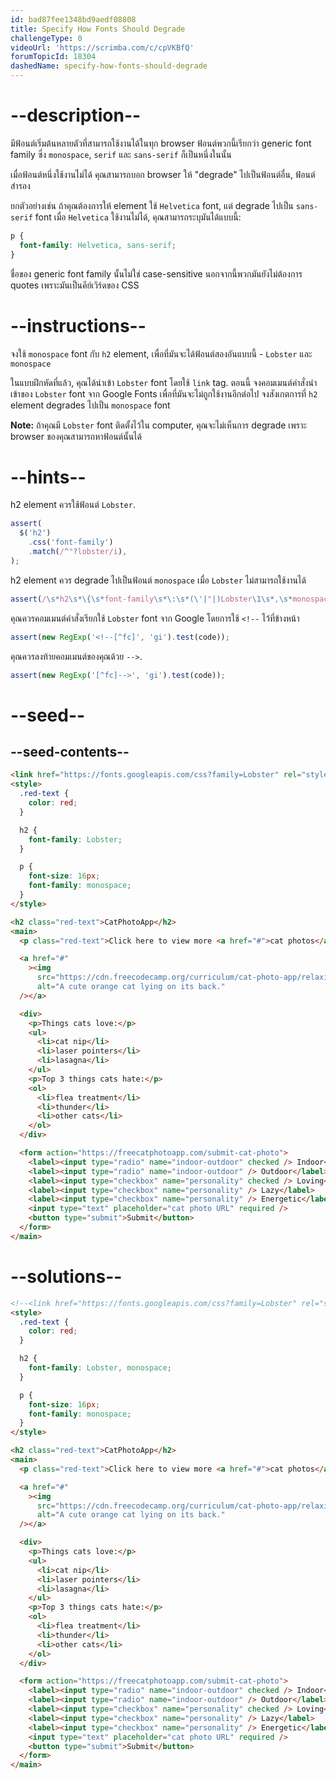 ```yaml
---
id: bad87fee1348bd9aedf08808
title: Specify How Fonts Should Degrade
challengeType: 0
videoUrl: 'https://scrimba.com/c/cpVKBfQ'
forumTopicId: 18304
dashedName: specify-how-fonts-should-degrade
---
```


# --description--

มีฟ้อนต์เริ่มต้นหลายตัวที่สามารถใช้งานได้ในทุก browser
ฟ้อนต์พวกนี้เรียกว่า generic font family ซึ่ง `monospace`, `serif` และ `sans-serif` ก็เป็นหนึ่งในนั้น

เมื่อฟ้อนต์หนึ่งใช้งานไม่ได้ คุณสามารถบอก browser ให้ "degrade" ไปเป็นฟ้อนต์อื่น, ฟ้อนต์สำรอง

ยกตัวอย่างเช่น ถ้าคุณต้องการให้ element ใช้ `Helvetica` font, แต่ degrade ไปเป็น `sans-serif` font เมื่อ `Helvetica` ใช้งานไม่ได้, คุณสามารถระบุมันได้แบบนี้:

```css
p {
  font-family: Helvetica, sans-serif;
}
```

ชื่อของ generic font family นั้นไม่ใช่ case-sensitive
นอกจากนี้พวกมันยังไม่ต้องการ quotes เพราะมันเป็นคีย์เวิร์ดของ CSS

# --instructions--

จงใช้ `monospace` font กับ `h2` element, เพื่อที่มันจะได้ฟ้อนต์สองอันแบบนี้ - `Lobster` และ `monospace`

ในแบบฝึกหัดที่แล้ว, คุณได้นำเข้า `Lobster` font โดยใช้ `link` tag.
ตอนนี้ จงคอมเมนต์คำสั่งนำเข้าของ `Lobster` font จาก Google Fonts เพื่อที่มันจะไม่ถูกใช้งานอีกต่อไป
จงสังเกตการที่ `h2` element degrades ไปเป็น `monospace` font

**Note:** ถ้าคุณมี `Lobster` font ติดตั้งไว้ใน computer, คุณจะไม่เห็นการ degrade เพราะ browser ของคุณสามารถหาฟ้อนต์นั้นได้

# --hints--

h2 element ควรใช้ฟ้อนต์ `Lobster`.

```js
assert(
  $('h2')
    .css('font-family')
    .match(/^"?lobster/i),
);
```

h2 element ควร degrade ไปเป็นฟ้อนต์ `monospace` เมื่อ `Lobster` ไม่สามารถใช้งานได้

```js
assert(/\s*h2\s*\{\s*font-family\s*\:\s*(\'|"|)Lobster\1\s*,\s*monospace\s*;?\s*\}/gi.test(code));
```

คุณควรคอมเมนต์คำสั่งเรียกใช้ `Lobster` font จาก Google โดยการใช้ `<!--` ไว้ที่ข้างหน้า

```js
assert(new RegExp('<!--[^fc]', 'gi').test(code));
```

คุณควรลงท้ายคอมเมนต์ของคุณด้วย `-->`.

```js
assert(new RegExp('[^fc]-->', 'gi').test(code));
```

# --seed--

## --seed-contents--

```html
<link href="https://fonts.googleapis.com/css?family=Lobster" rel="stylesheet" type="text/css" />
<style>
  .red-text {
    color: red;
  }

  h2 {
    font-family: Lobster;
  }

  p {
    font-size: 16px;
    font-family: monospace;
  }
</style>

<h2 class="red-text">CatPhotoApp</h2>
<main>
  <p class="red-text">Click here to view more <a href="#">cat photos</a>.</p>

  <a href="#"
    ><img
      src="https://cdn.freecodecamp.org/curriculum/cat-photo-app/relaxing-cat.jpg"
      alt="A cute orange cat lying on its back."
  /></a>

  <div>
    <p>Things cats love:</p>
    <ul>
      <li>cat nip</li>
      <li>laser pointers</li>
      <li>lasagna</li>
    </ul>
    <p>Top 3 things cats hate:</p>
    <ol>
      <li>flea treatment</li>
      <li>thunder</li>
      <li>other cats</li>
    </ol>
  </div>

  <form action="https://freecatphotoapp.com/submit-cat-photo">
    <label><input type="radio" name="indoor-outdoor" checked /> Indoor</label>
    <label><input type="radio" name="indoor-outdoor" /> Outdoor</label><br />
    <label><input type="checkbox" name="personality" checked /> Loving</label>
    <label><input type="checkbox" name="personality" /> Lazy</label>
    <label><input type="checkbox" name="personality" /> Energetic</label><br />
    <input type="text" placeholder="cat photo URL" required />
    <button type="submit">Submit</button>
  </form>
</main>
```

# --solutions--

```html
<!--<link href="https://fonts.googleapis.com/css?family=Lobster" rel="stylesheet" type="text/css">-->
<style>
  .red-text {
    color: red;
  }

  h2 {
    font-family: Lobster, monospace;
  }

  p {
    font-size: 16px;
    font-family: monospace;
  }
</style>

<h2 class="red-text">CatPhotoApp</h2>
<main>
  <p class="red-text">Click here to view more <a href="#">cat photos</a>.</p>

  <a href="#"
    ><img
      src="https://cdn.freecodecamp.org/curriculum/cat-photo-app/relaxing-cat.jpg"
      alt="A cute orange cat lying on its back."
  /></a>

  <div>
    <p>Things cats love:</p>
    <ul>
      <li>cat nip</li>
      <li>laser pointers</li>
      <li>lasagna</li>
    </ul>
    <p>Top 3 things cats hate:</p>
    <ol>
      <li>flea treatment</li>
      <li>thunder</li>
      <li>other cats</li>
    </ol>
  </div>

  <form action="https://freecatphotoapp.com/submit-cat-photo">
    <label><input type="radio" name="indoor-outdoor" checked /> Indoor</label>
    <label><input type="radio" name="indoor-outdoor" /> Outdoor</label><br />
    <label><input type="checkbox" name="personality" checked /> Loving</label>
    <label><input type="checkbox" name="personality" /> Lazy</label>
    <label><input type="checkbox" name="personality" /> Energetic</label><br />
    <input type="text" placeholder="cat photo URL" required />
    <button type="submit">Submit</button>
  </form>
</main>
```
